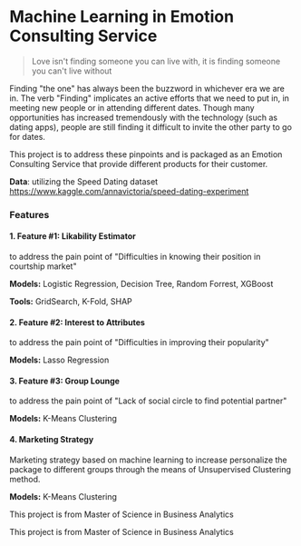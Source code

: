 # Machine Learning in Emotion Consulting Service

> Love isn't finding someone you can live with, it is finding someone you can't live without

Finding "the one" has always been the buzzword in whichever era we are in. The verb "Finding" implicates an active efforts that we need to put in, in meeting new people or in attending different dates. Though many opportunities has increased tremendously with the technology (such as dating apps), people are still finding it difficult to invite the other party to go for dates. 

This project is to address these pinpoints and is packaged as an Emotion Consulting Service that provide different products for their customer. 

**Data**: utilizing the Speed Dating dataset https://www.kaggle.com/annavictoria/speed-dating-experiment

### Features

#### 1. Feature #1: Likability Estimator

to address the pain point of "Difficulties in knowing their position in courtship market"

**Models:** Logistic Regression, Decision Tree, Random Forrest, XGBoost

**Tools:** GridSearch, K-Fold, SHAP

#### 2. Feature #2: Interest to Attributes

to address the pain point of "Difficulties in improving their popularity"

**Models:** Lasso Regression

#### 3. Feature #3: Group Lounge

to address the pain point of "Lack of social circle to find potential partner"

**Models:** K-Means Clustering

#### 4. Marketing Strategy

Marketing strategy based on machine learning to increase personalize the package to different groups through the means of Unsupervised Clustering method. 

**Models:** K-Means Clustering

This project is from Master of Science in Business Analytics

This project is from Master of Science in Business Analytics 
